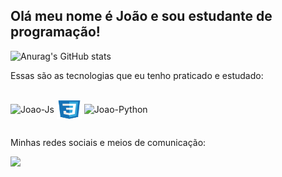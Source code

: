 ## Olá meu nome é João e sou estudante de programação! 

![Anurag's GitHub stats](https://github-readme-stats.vercel.app/api?username=JoaoHenrique&show_icons=true&theme=dark)

Essas são as tecnologias que eu tenho praticado e estudado:
<div style = "display: inline_block"><br>
<img align = "center" alt = "Joao-Js" height = "30" width = "40" 
src="https://cdn.jsdelivr.net/gh/devicons/devicon@latest/icons/javascript/javascript-original.svg">
<img align = "center" alt = "Joao-HTML" height = "30" width = "40"
src="https://raw.githubusercontent.com/devicons/devicon/master/icons/css3/css3-original.svg">
<img align = "center" alt = "Joao-Python" height = "30" width = "40"
src="https://raw.githubsercontent.com/devicons/devicon/master/icons/python/python-original.svg">
</div>

## 

Minhas redes sociais e meios de comunicação:

<div>
<a href = "mailto:hydr.joaoanhaia5@gmail.com"><img src = "https://img.shields.io/badge/-Gmail-%23333?style=for-the-badge&logo=gmail&logoColor=white" target="_blank">
</a>
</div>
